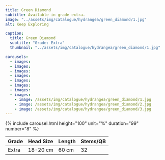 ```yaml
---
title: Green Diamond
subtitle: Available in grade extra.
image: "../assets/img/catalogue/hydrangea/green_diamond/1.jpg"
alt: Keep Exploring

caption: 
  title: Green Diamond
  subtitle: "Grade: Extra"
  thumbnail: "../assets/img/catalogue/hydrangea/green_diamond/1.jpg"

carousels:
  - images:
  - images:
  - images:
  - images:
  - images:
  - images:
  - images:
  - images:
    - image: /assets/img/catalogue/hydrangea/green_diamond/1.jpg
    - image: /assets/img/catalogue/hydrangea/green_diamond/2.jpg
    - image: /assets/img/catalogue/hydrangea/green_diamond/3.jpg
---
```


{% include carousel.html height="100" unit="%" duration="99" number="8" %}

| Grade | Head Size | Length | Stems/QB |
|-------|-----------|--------|----------|
| Extra |  18-20 cm | 60 cm  |    32    |